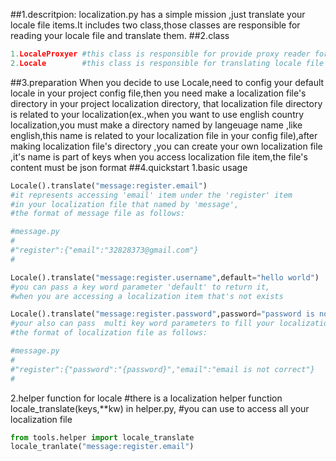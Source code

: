 ##1.descritpion:
localization.py has a simple mission ,just translate your locale file items.It includes two class,those classes are responsible for reading your locale file  and translate them.
##2.class
```python
1.LocaleProxyer #this class is responsible for provide proxy reader for different locale file
2.Locale        #this class is responsible for translating locale file items
```
##3.preparation
When you decide to use Locale,need to config your default locale in your project config file,then you need  make a localization file's directory in your project localization directory, that localization file directory is related to your localization(ex.,when you want to use english country localization,you must make a directory named by langeuage name ,like english,this name is related to your localization file in your config file),after making localization file's directory ,you can create your own localization file ,it's name is part of keys when you access localization file item,the file's content must be json format
##4.quickstart
1.basic usage
```python
Locale().translate("message:register.email")
#it represents accessing 'email' item under the 'register' item 
#in your localization file that named by 'message',
#the format of message file as follows:

#message.py
#
#"register":{"email":"32828373@gmail.com"}
#
```
```python
Locale().translate("message:register.username",default="hello world")
#you can pass a key word parameter 'default' to return it,
#when you are accessing a localization item that's not exists
```
```python
Locale().translate("message:register.password",password="password is not correct")
#your also can pass  multi key word parameters to fill your localization item,
#the format of localization file as follows:

#message.py
#
#"register":{"password":"{password}","email":"email is not correct"}
#
```
2.helper function  for locale
#there is a localization helper function locale_translate(keys,**kw) in helper.py,
#you can use to access all your localization file

```python
from tools.helper import locale_translate
locale_tranlate("message:register.email")
```

